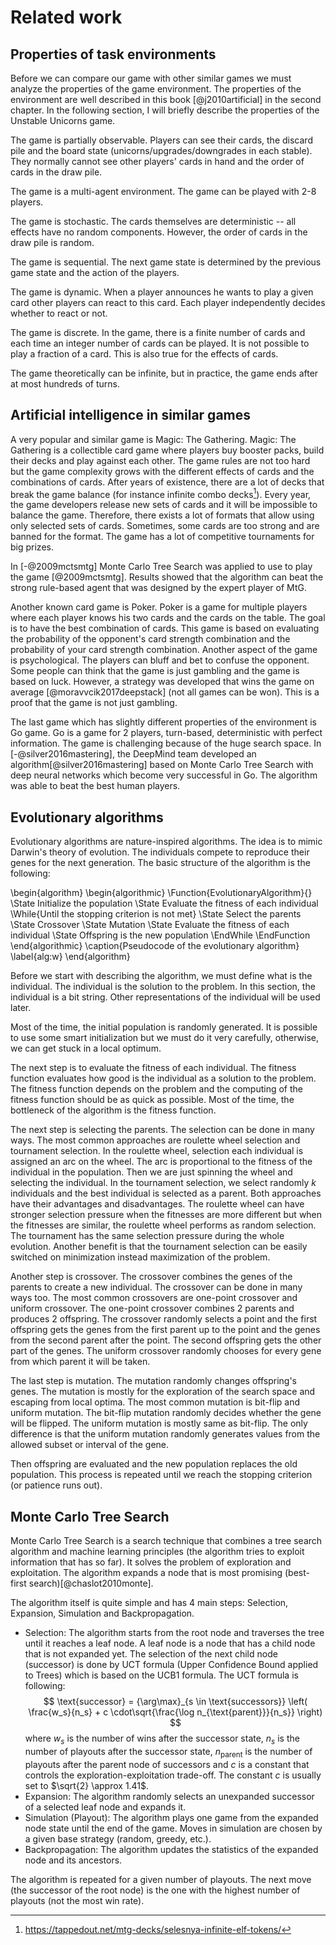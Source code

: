 # Related work

## Properties of task environments

Before we can compare our game with other similar games we must analyze the properties of the game environment. The properties of the environment are
well described in this book [@j2010artificial] in the second chapter.
In the following section, I will briefly describe the properties of the Unstable Unicorns game.

The game is partially observable. Players can see their cards, the
discard pile and the board state (unicorns/upgrades/downgrades in each stable).
They normally cannot see other players' cards in hand and the order of cards in the draw pile.

The game is a multi-agent environment. The game can be played with 2-8 players.

The game is stochastic. The cards themselves are deterministic -- all effects 
have no random components. However, the order of cards in the draw pile is random.

The game is sequential. The next game state is determined by the previous game
state and the action of the players.

The game is dynamic. When a player announces he wants to play a given card other
players can react to this card. Each player independently decides whether to react
or not.

The game is discrete. In the game, there is a finite number of cards and
each time an integer number of cards can be played. It is not possible to play
a fraction of a card. This is also true for the effects of cards.

The game theoretically can be infinite, but in practice, the game ends after
at most hundreds of turns.

## Artificial intelligence in similar games

A very popular and similar game is Magic: The Gathering. Magic: The Gathering is a
collectible card game where players buy booster packs, build their decks and play
against each other. The game rules are not too hard but the game complexity
grows with the different effects of cards and the combinations of cards.
After years of existence, there are a lot of decks that break the game balance
(for instance infinite combo decks[^infinite]). Every year, the game developers
release new sets of cards and it will be impossible to balance the game.
Therefore, there exists a lot of formats that allow using only
selected sets of cards.
Sometimes, some cards are too strong and are banned for the format.
The game has a lot of competitive tournaments for big prizes.

[^infinite]: https://tappedout.net/mtg-decks/selesnya-infinite-elf-tokens/

In [-@2009mctsmtg] Monte Carlo Tree Search was applied to use to play the game [@2009mctsmtg].
Results showed that the algorithm can beat the strong rule-based agent that
was designed by the expert player of MtG.

Another known card game is Poker. Poker is a game for multiple players
where each player knows his two cards and the cards on the table. The
goal is to have the best combination of cards. This game is based on evaluating the probability of the opponent's card strength combination and
the probability of your card strength combination. Another aspect
of the game is psychological. The players can bluff and bet to confuse
the opponent. Some people can think that the game is just gambling and
the game is based on luck. However, a strategy was developed that wins the
game on average [@moravvcik2017deepstack] (not all games can be won).
This is a proof that the game is not just gambling.

The last game which has slightly different properties of the environment is
Go game. Go is a game for 2 players, turn-based, deterministic with perfect
information. The game is challenging because of the huge search space.
In [-@silver2016mastering], the DeepMind team developed an algorithm[@silver2016mastering]
based on Monte Carlo Tree Search with deep neural networks which become
very successful in Go. The algorithm was able to beat the
best human players.

## Evolutionary algorithms

Evolutionary algorithms are nature-inspired algorithms. The idea is
to mimic Darwin's theory of evolution. The individuals compete to reproduce
their genes for the next generation. The basic structure of the algorithm
is the following:

\begin{algorithm}
\begin{algorithmic}
\Function{EvolutionaryAlgorithm}{}
    \State Initialize the population
    \State Evaluate the fitness of each individual
    \While{Until the stopping criterion is not met}
        \State Select the parents
        \State Crossover
        \State Mutation
        \State Evaluate the fitness of each individual
        \State Offspring is the new population
    \EndWhile
\EndFunction
\end{algorithmic}
\caption{Pseudocode of the evolutionary algorithm}
\label{alg:w}
\end{algorithm}

Before we start with describing the algorithm, we must define what is
the individual. The individual is the solution to the problem.
In this section, the individual is a bit string. Other representations
of the individual will be used later.

Most of the time, the initial population is randomly generated.
It is possible to use some smart initialization but we must do it
very carefully, otherwise, we can get stuck in a local optimum.

The next step is to evaluate the fitness of each individual. The fitness function evaluates how good is the individual as a solution to the problem. The fitness function depends on the problem and the computing of the fitness function should be as quick as possible. Most of the time, the bottleneck of the algorithm is the fitness function.

The next step is selecting the parents. The selection can be done in many ways. The most common approaches are roulette wheel selection and tournament selection. In the roulette wheel, selection each individual is assigned an arc on the wheel. The arc is proportional to the fitness of the individual in the population. Then we are just spinning the wheel and selecting the individual. In the tournament selection, we select randomly $k$ individuals and the best individual is selected as a parent. Both approaches have their advantages and disadvantages. The roulette wheel can have stronger selection pressure when the fitnesses are more different but when the fitnesses are similar, the roulette wheel performs as random selection. The tournament has the same selection pressure during the whole evolution. Another benefit is that the tournament selection can be easily switched on minimization instead maximization of the problem.

Another step is crossover. The crossover combines the genes of the parents to create a new individual. The crossover can be done in many ways too. The most common crossovers are one-point crossover and uniform crossover. The one-point crossover combines 2 parents and produces 2 offspring. The crossover randomly selects a point and the first offspring gets the genes from the first parent up to the point and the genes from the second parent after the point. The second offspring gets the other part of the genes. The uniform crossover randomly chooses for every gene from which parent it will be taken.

The last step is mutation. The mutation randomly changes offspring's genes. The mutation is mostly for the exploration of the search space and escaping from local optima. The most common mutation is bit-flip and uniform mutation. The bit-flip mutation randomly decides whether the gene will be flipped. The uniform mutation is mostly same as bit-flip. The only difference is that the uniform mutation randomly generates values from the allowed subset or interval of the gene.

Then offspring are evaluated and the new population replaces the old population.
This process is repeated until we reach the stopping criterion (or patience runs out).

## Monte Carlo Tree Search

Monte Carlo Tree Search is a search technique that combines a tree search algorithm and machine learning principles (the algorithm tries to exploit information that has so far). It solves the problem of exploration and exploitation. The algorithm expands a node that is most promising (best-first search)[@chaslot2010monte].

The algorithm itself is quite simple and has 4 main steps: Selection, Expansion, Simulation and Backpropagation.

- Selection: The algorithm starts from the root node and traverses the tree until it reaches a leaf node. A leaf node is a node that has a child node that is not expanded yet. The selection of the next child node (successor) is done by UCT formula (Upper Confidence Bound applied to Trees) which is based on the UCB1 formula.
The UCT formula is following:
$$
\text{successor}
=
{\arg\max}_{s \in \text{successors}} \left(
    \frac{w_s}{n_s} + c \cdot\sqrt{\frac{\log n_{\text{parent}}}{n_s}}
\right)
$$
where $w_s$ is the number of wins after the successor state, $n_s$ is the number of playouts after the successor state, $n_{\text{parent}}$ is the number of playouts after the parent node of successors and $c$ is a constant that controls the exploration-exploitation trade-off. The constant $c$ is usually set to $\sqrt{2} \approx 1.41$.
- Expansion: The algorithm randomly selects an unexpanded successor of a selected leaf node and expands it.
- Simulation (Playout): The algorithm plays one game from the expanded node state until the end of the game. Moves in simulation are chosen by a given base strategy (random, greedy, etc.).
- Backpropagation: The algorithm updates the statistics of the expanded node and its ancestors.

The algorithm is repeated for a given number of playouts. The next move (the successor of the root node) is the one with the highest number of playouts (not the most win rate).
